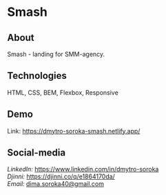 # Smash

## About

Smash - landing for SMM-agency.


## Technologies

HTML, CSS, BEM, Flexbox, Responsive


## Demo

Link: https://dmytro-soroka-smash.netlify.app/


## Social-media

_LinkedIn:_ https://www.linkedin.com/in/dmytro-soroka <br/>
_Djinni:_ https://djinni.co/q/e1864170da/ <br/>
_Email:_ dima.soroka40@gmail.com
